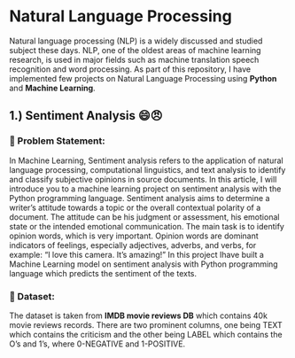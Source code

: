 # Natural Language Processing
Natural language processing (NLP) is a widely discussed and studied subject these days. 
NLP, one of the oldest areas of machine learning research, is used in major fields such as machine translation speech recognition and word processing. 
As part of this repository, I have implemented few projects on Natural Language Processing using **Python** and **Machine Learning**.

## 1.) Sentiment Analysis :smile::angry: 
### 🧭 Problem Statement:
In Machine Learning, Sentiment analysis refers to the application of natural language processing, computational linguistics, and text analysis to identify and classify subjective opinions in source documents. In this article, I will introduce you to a machine learning project on sentiment analysis with the Python programming language. Sentiment analysis aims to determine a writer’s attitude towards a topic or the overall contextual polarity of a document. The attitude can be his judgment or assessment, his emotional state or the intended emotional communication. The main task is to identify opinion words, which is very important. Opinion words are dominant indicators of feelings, especially adjectives, adverbs, and verbs, for example: “I love this camera. It’s amazing!”
In this project Ihave built a Machine Learning model on sentiment analysis with Python programming language which predicts the sentiment of the texts.

### 🧾 Dataset:
The dataset is taken from **IMDB movie reviews DB** which contains 40k movie reviews records. There are two prominent columns, one being TEXT which contains the criticism and the other being LABEL which contains the O’s and 1’s, where 0-NEGATIVE and 1-POSITIVE.

